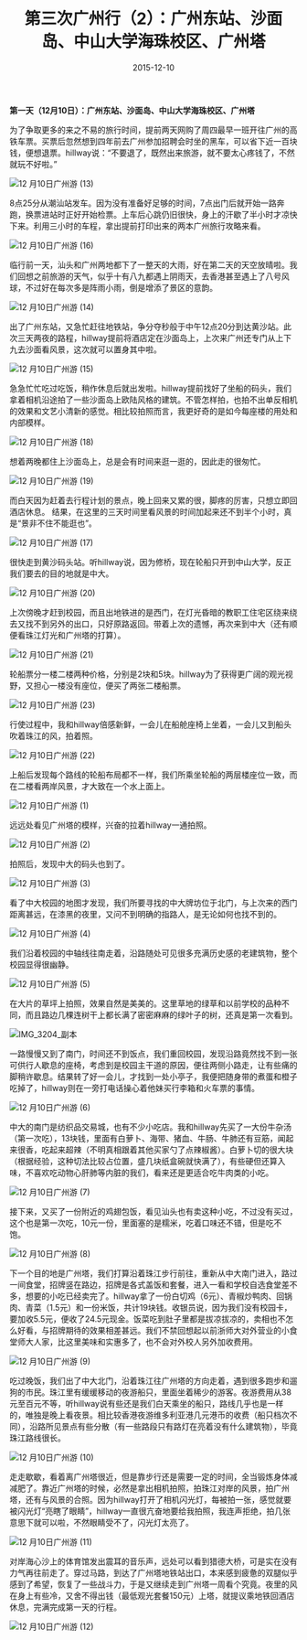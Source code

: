 ﻿---
title: "第三次广州行（2）：广州东站、沙面岛、中山大学海珠校区、广州塔"
date: 2015-12-10
categories: 
  - "travels"
tags: 
  - "中山大学"
  - "广州"
  - "广州塔"
  - "沙面岛"
---

**第一天（12月10日）：广州东站、沙面岛、中山大学海珠校区、广州塔**

为了争取更多的来之不易的旅行时间，提前两天网购了周四最早一班开往广州的高铁车票。买票后忽然想到四年前去广州参加招聘会时坐的黑车，可以省下近一百块钱，便想退票。hillway说：“不要退了，既然出来旅游，就不要太心疼钱了，不然就玩不好啦。”

![12 月10日广州游 (13)](/images/23026544893_38c1abea43_z.jpg)

8点25分从潮汕站发车。因为没有准备好足够的时间，7点出门后就开始一路奔跑，换票进站时正好开始检票。上车后心跳仍旧很快，身上的汗歇了半小时才凉快下来。利用三小时的车程，拿出提前打印出来的两本广州旅行攻略来看。

![12 月10日广州游 (16)](/images/23357924280_b3cf615cb5_z.jpg)

临行前一天，汕头和广州两地都下了一整天的大雨，好在第二天的天空放晴啦。我们回想之前旅游的天气，似乎十有八九都遇上阴雨天，去香港甚至遇上了八号风球，不过好在每次多是阵雨小雨，倒是增添了景区的意韵。

![12 月10日广州游 (14)](/images/23357925070_44e7f9be57_z.jpg)

出了广州东站，又急忙赶往地铁站，争分夺秒般于中午12点20分到达黄沙站。此次三天两夜的路程，hillway提前将酒店定在沙面岛上，上次来广州还专门从上下九去沙面看风景，这次就可以置身其中啦。

![12 月10日广州游 (15)](/images/23025428674_7319917b58_z.jpg)

急急忙忙吃过吃饭，稍作休息后就出发啦。hillway提前找好了坐船的码头，我们拿着相机沿途拍了一些沙面岛上欧陆风格的建筑。不管怎样拍，也拍不出单反相机的效果和文艺小清新的感觉。相比较拍照而言，我更好奇的是如今每座楼的用处和内部模样。

![12 月10日广州游 (18)](/images/23025427234_05e21b0857_z.jpg)

想着两晚都住上沙面岛上，总是会有时间来逛一逛的，因此走的很匆忙。

![12 月10日广州游 (19)](/images/23545044052_fe5bba33cb_z.jpg)

而白天因为赶着去行程计划的景点，晚上回来又累的很，脚疼的厉害，只想立即回酒店休息。 结果，在这里的三天时间里看风景的时间加起来还不到半个小时，真是“景非不住不能逛也”。

![12 月10日广州游 (17)](/images/23026542763_7b7b72a12a_z.jpg)

很快走到黄沙码头站。听hillway说，因为修桥，现在轮船只开到中山大学，反正我们要去的目的地就是中大。

![12 月10日广州游 (20)](/images/23627532836_a97edc77b0_z.jpg)

上次傍晚才赶到校园，而且出地铁进的是西门，在灯光昏暗的教职工住宅区绕来绕去又找不到另外的出口，只好原路返回。带着上次的遗憾，再次来到中大（还有顺便看珠江灯光和广州塔的打算）。

![12 月10日广州游 (21)](/images/23627532446_e9838b9baf_z.jpg)

轮船票分一楼二楼两种价格，分别是2块和5块。hillway为了获得更广阔的观光视野，又担心一楼没有座位，便买了两张二楼船票。

![12 月10日广州游 (23)](/images/23571168261_71c2b5be5e_z.jpg)

行使过程中，我和hillway倍感新鲜，一会儿在船舱座椅上坐着，一会儿又到船头吹着珠江的风，拍着照。

![12 月10日广州游 (22)](/images/23285652439_e39a2349a8_z.jpg)

上船后发现每个路线的轮船布局都不一样，我们所乘坐轮船的两层楼座位一致，而在二楼看两岸风景，才大致在一个水上面上。

![12 月10日广州游 (1)](/images/23545055042_3e43663a4b_z.jpg)

远远处看见广州塔的模样，兴奋的拉着hillway一通拍照。

![12 月10日广州游 (2)](/images/23627543516_e360fd9c57_z.jpg)

拍照后，发现中大的码头也到了。

![12 月10日广州游 (3)](/images/23571180461_abbbb233fa_z.jpg)

看了中大校园的地图才发现，我们所要寻找的中大牌坊位于北门，与上次来的西门距离甚远，在漆黑的夜里，又问不到明确的指路人，是无论如何也找不到的。

![12 月10日广州游 (4)](/images/23357932400_e1a158716a_z.jpg)

我们沿着校园的中轴线往南走着，沿路随处可见很多充满历史感的老建筑物，整个校园显得很幽静。

![12 月10日广州游 (5)](/images/23571179041_25b6b943ca_z.jpg)

在大片的草坪上拍照，效果自然是美美的。这里草地的绿草和以前学校的品种不同，而且路边几棵连树干上都长满了密密麻麻的绿叶子的树，还真是第一次看到。

![IMG_3204_副本](/images/23051347833_76bfffb3c2_z.jpg)

一路慢慢又到了南门，时间还不到饭点，我们重回校园，发现沿路竟然找不到一张可供行人歇息的座椅，考虑到是校园主干道的原因，便往两侧小路走，让有些痛的脚稍许歇息。结果转了好一会儿，才找到一处小亭子，我便把随身带的煮蛋和橙子吃掉了，hillway则在一旁打电话操心着他妹买行李箱和火车票的事情。

![12 月10日广州游 (6)](/images/23026548513_baee789fe0_z.jpg)

中大的南门是纺织品交易城，也有不少小吃店。我和hillway先买了一大份牛杂汤（第一次吃），13块钱，里面有白萝卜、海带、猪血、牛肠、牛肺还有豆筋，闻起来很香，吃起来超辣（不明真相跟着其他买家勺了点辣椒酱）。白萝卜切的很大块（根据经验，这种切法比较占位置，盛几块纸盒碗就快满了），有些硬但还算入味，不喜欢吃动物心肝肺等内脏的我们，看来还是更适合吃牛肉类的小吃。

![12 月10日广州游 (7)](/images/23571176621_8bc2c9fb45_z.jpg)

接下来，又买了一份附近的鸡翅包饭，看见汕头也有卖这种小吃，不过没有买过，这个也是第一次吃，10元一份，里面塞的是糯米，吃着口味还不错，但是吃不饱。

![12 月10日广州游 (8)](/images/23025430994_e23eb8b0b7_z.jpg)

下一个目的地是广州塔，我们打算沿着珠江步行前往，重新从中大南门进入，路过一间食堂，招牌竖在路边，招牌是各式盖饭和套餐，进入一看和学校自选食堂差不多，想要的小吃已经卖完了。hillway拿了一份白切鸡（6元）、青椒炒鸭肉、回锅肉、青菜（1.5元）和一份米饭，共计19块钱。收银员说，因为我们没有校园卡，要加收5.5元，便收了24.5元现金。饭菜吃到肚子里都是拔凉拔凉的，卖相也不怎么好看，与招牌期待的效果相差甚远。我们不禁回想起以前浙师大对外营业的小食堂师大人家，比这里美味和实惠多了，也不会对外校人另外加收费用。

![12 月10日广州游 (9)](/images/23026546003_5ed4d63a32_z.jpg)

吃过晚饭，我们出了中大北门，沿着珠江往广州塔的方向走着，遇到很多跑步和遛狗的市民。珠江里有缓缓移动的夜游船只，里面坐着稀少的游客。夜游费用从38元至百元不等，听hillway说有些还是我们白天乘坐的船只，路线几乎也是一样的，唯独是晚上看夜景。相比较香港夜游维多利亚港几元港币的收费（船只档次不同），沿路所见景点有些分散（有一些路段只有路灯在亮着没有什么建筑物），毕竟珠江路线很长。

![12 月10日广州游 (10)](/images/23357926650_0e7cecf044_z.jpg)

走走歇歇，看着离广州塔很近，但是靠步行还是需要一定的时间，全当锻炼身体减减肥了。靠近广州塔的时候，必然是拿出相机拍照，拍珠江对岸的风景，拍广州塔，还有与风景的合照。因为hillway打开了相机闪光灯，每被拍一张，感觉就要被闪光灯“亮瞎了眼睛”，hillway一直很亢奋地要给我拍照，我连声拒绝，拍几张意思下就可以啦，不然眼睛受不了，闪光灯太亮了。

![12 月10日广州游 (11)](/images/23627536236_ab8767bc60_z.jpg)

对岸海心沙上的体育馆发出震耳的音乐声，远处可以看到猎德大桥，可是实在没有力气再往前走了。穿过马路，到达了广州塔地铁站出口，本来感到疲惫的双腿似乎感到了希望，恢复了一些战斗力，于是又继续走到广州塔一周看个究竟。夜里的风在身上有些冷，又舍不得出钱（最低观光套餐150元）上塔，就提议乘地铁回酒店休息，完满完成第一天的行程。

![12 月10日广州游 (12)](/images/23357926170_6c313342d1_z.jpg)
